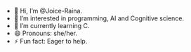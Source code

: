 - 👋 Hi, I’m @Joice-Raina.
- 👀 I’m interested in  programming, AI and Cognitive science.
- 🌱 I’m currently learning C.
- 😄 Pronouns: she/her.
- ⚡ Fun fact: Eager to help.

<!---
Joice-Raina/Joice-Raina is a ✨ special ✨ repository because its `README.md` (this file) appears on your GitHub profile.
You can click the Preview link to take a look at your changes.
--->
